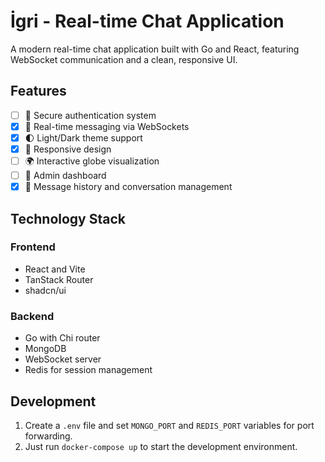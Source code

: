 # İgri - Real-time Chat Application

A modern real-time chat application built with Go and React, featuring WebSocket communication and a clean, responsive UI.

## Features

- [ ] 🔐 Secure authentication system
- [X] 💬 Real-time messaging via WebSockets
- [X] 🌓 Light/Dark theme support
- [X] 📱 Responsive design
- [ ] 🌍 Interactive globe visualization
- [ ] 👑 Admin dashboard
- [X] 💾 Message history and conversation management

## Technology Stack

### Frontend
- React and Vite
- TanStack Router
- shadcn/ui

### Backend
- Go with Chi router
- MongoDB
- WebSocket server
- Redis for session management

## Development
1. Create a `.env` file and set `MONGO_PORT` and `REDIS_PORT` variables for port forwarding.
2. Just run `docker-compose up` to start the development environment.
